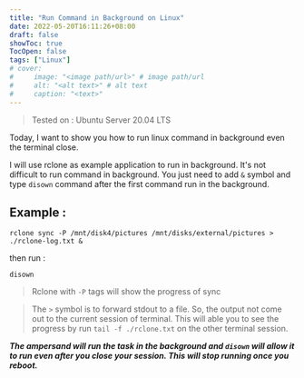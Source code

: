 ```yaml
---
title: "Run Command in Background on Linux"
date: 2022-05-20T16:11:26+08:00
draft: false
showToc: true
TocOpen: false
tags: ["Linux"]
# cover:
#     image: "<image path/url>" # image path/url
#     alt: "<alt text>" # alt text
#     caption: "<text>" 
---
```

> Tested on : Ubuntu Server 20.04 LTS

Today, I want to show you how to run linux command in background even the terminal close.

I will use rclone as example application to run in background. It's not difficult to run command in background. You just need to add `&` symbol and type `disown` command after the first command run in the background.

## Example :

```
rclone sync -P /mnt/disk4/pictures /mnt/disks/external/pictures > ./rclone-log.txt &
```
then run :
```
disown
```

> Rclone with `-P` tags will show the progress of sync

> The `>` symbol is to forward stdout to a file. So, the output not come out to the current session of terminal. This will able you to see the progress by run `tail -f ./rclone.txt` on the other terminal session.

***The ampersand will run the task in the background and `disown` will allow it to run even after you close your session. This will stop running once you reboot.***